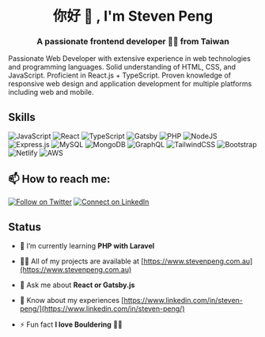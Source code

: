 <h1 align="center">你好 👋 , I'm Steven Peng</h1>
<h3 align="center">A passionate frontend developer 🧑‍💻  from Taiwan </h3>

Passionate Web Developer with extensive experience in web technologies and programming languages. Solid understanding of HTML, CSS, and JavaScript. Proficient in React.js + TypeScript. Proven knowledge of responsive web design and application development for multiple platforms including web and mobile. 

## Skills

![JavaScript](https://img.shields.io/badge/javascript-%23323330.svg?style=for-the-badge&logo=javascript&logoColor=%23F7DF1E)
![React](https://img.shields.io/badge/react-%2320232a.svg?style=for-the-badge&logo=react&logoColor=%2361DAFB)
![TypeScript](https://img.shields.io/badge/typescript-%23007ACC.svg?style=for-the-badge&logo=typescript&logoColor=white)
![Gatsby](https://img.shields.io/badge/Gatsby-%23663399.svg?style=for-the-badge&logo=gatsby&logoColor=white)
![PHP](https://img.shields.io/badge/php-%23777BB4.svg?style=for-the-badge&logo=php&logoColor=white)
![NodeJS](https://img.shields.io/badge/node.js-6DA55F?style=for-the-badge&logo=node.js&logoColor=white)
![Express.js](https://img.shields.io/badge/express.js-%23404d59.svg?style=for-the-badge&logo=express&logoColor=%2361DAFB)
![MySQL](https://img.shields.io/badge/mysql-%2300f.svg?style=for-the-badge&logo=mysql&logoColor=white)
![MongoDB](https://img.shields.io/badge/MongoDB-%234ea94b.svg?style=for-the-badge&logo=mongodb&logoColor=white)
![GraphQL](https://img.shields.io/badge/-GraphQL-E10098?style=for-the-badge&logo=graphql&logoColor=white)
![TailwindCSS](https://img.shields.io/badge/tailwindcss-%2338B2AC.svg?style=for-the-badge&logo=tailwind-css&logoColor=white)
![Bootstrap](https://img.shields.io/badge/bootstrap-%23563D7C.svg?style=for-the-badge&logo=bootstrap&logoColor=white)
![Netlify](https://img.shields.io/badge/netlify-%23000000.svg?style=for-the-badge&logo=netlify&logoColor=#00C7B7)
![AWS](https://img.shields.io/badge/AWS-%23FF9900.svg?style=for-the-badge&logo=amazon-aws&logoColor=white)

## 📫 How to reach me:

[![Follow on Twitter](https://img.shields.io/badge/--twitter?label=Twitter&logo=Twitter&style=social)](https://twitter.com/pentwo) [![Connect on LinkedIn](https://img.shields.io/badge/--linkedin?label=LinkedIn&logo=LinkedIn&style=social)](https://www.linkedin.com/in/steven-peng)


## Status
- 🌱 I’m currently learning **PHP with Laravel**

- 👨‍💻 All of my projects are available at [https://www.stevenpeng.com.au](https://www.stevenpeng.com.au)

- 💬 Ask me about **React or Gatsby.js**

- 📄 Know about my experiences [https://www.linkedin.com/in/steven-peng/](https://www.linkedin.com/in/steven-peng/)

- ⚡ Fun fact **I love Bouldering** 🧗‍♂️

<!--START_SECTION_PROFILE_VIEWS:readme-info-->
<!--END_SECTION_PROFILE_VIEWS:readme-info-->

<!--START_SECTION_LINES_OF_CODE:readme-info-->
<!--END_SECTION_LINES_OF_CODE:readme-info-->

<!--START_CONTRIBUTIONS:readme-info-->
<!--END_CONTRIBUTIONS:readme-info-->

<!--START_SECTION_DAILY_COMMIT:readme-info-->
<!--END_SECTION_DAILY_COMMIT:readme-info-->

<!--START_SECTION_WEEKLY_COMMIT:readme-info-->
<!--END_SECTION_WEEKLY_COMMIT:readme-info-->

<!--START_SECTION_LANGUAGE:readme-info-->
<!--END_SECTION_LANGUAGE:readme-info-->
